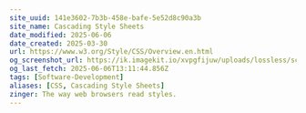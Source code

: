```yaml
---
site_uuid: 141e3602-7b3b-458e-bafe-5e52d8c90a3b
site_name: Cascading Style Sheets
date_modified: 2025-06-06
date_created: 2025-03-30
url: https://www.w3.org/Style/CSS/Overview.en.html
og_screenshot_url: https://ik.imagekit.io/xvpgfijuw/uploads/lossless/screenshots/20250605_CSS_og_screenshot.jpeg
og_last_fetch: 2025-06-06T13:11:44.856Z
tags: [Software-Development]
aliases: [CSS, Cascading Style Sheets]
zinger: The way web browsers read styles.
---
```


